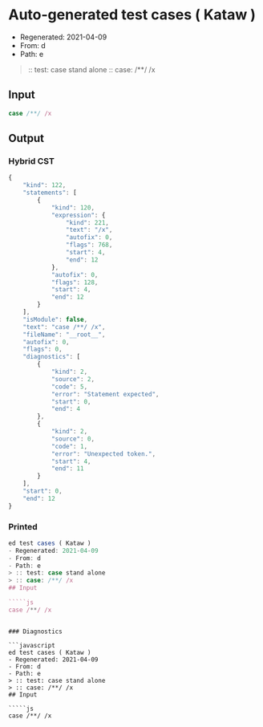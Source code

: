 # Auto-generated test cases ( Kataw )
- Regenerated: 2021-04-09
- From: d
- Path: e
> :: test: case stand alone
> :: case: /**/ /x
## Input

`````js
case /**/ /x
`````

## Output

### Hybrid CST

```javascript
{
    "kind": 122,
    "statements": [
        {
            "kind": 120,
            "expression": {
                "kind": 221,
                "text": "/x",
                "autofix": 0,
                "flags": 768,
                "start": 4,
                "end": 12
            },
            "autofix": 0,
            "flags": 128,
            "start": 4,
            "end": 12
        }
    ],
    "isModule": false,
    "text": "case /**/ /x",
    "fileName": "__root__",
    "autofix": 0,
    "flags": 0,
    "diagnostics": [
        {
            "kind": 2,
            "source": 2,
            "code": 5,
            "error": "Statement expected",
            "start": 0,
            "end": 4
        },
        {
            "kind": 2,
            "source": 0,
            "code": 1,
            "error": "Unexpected token.",
            "start": 4,
            "end": 11
        }
    ],
    "start": 0,
    "end": 12
}
```

### Printed

```javascript
ed test cases ( Kataw )
- Regenerated: 2021-04-09
- From: d
- Path: e
> :: test: case stand alone
> :: case: /**/ /x
## Input

`````js
case /**/ /x
`````
```

### Diagnostics

```javascript
ed test cases ( Kataw )
- Regenerated: 2021-04-09
- From: d
- Path: e
> :: test: case stand alone
> :: case: /**/ /x
## Input

`````js
case /**/ /x
`````
```

